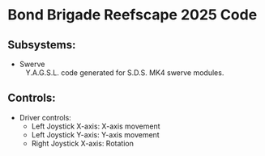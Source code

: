 # Bond Brigade Reefscape 2025 Code

## Subsystems:
- Swerve<br>
&nbsp;&nbsp;&nbsp;Y.A.G.S.L. code generated for S.D.S. MK4 swerve modules.

## Controls:
- Driver controls:
    - Left Joystick X-axis: X-axis movement
    - Left Joystick Y-axis: Y-axis movement
    - Right Joystick X-axis: Rotation
